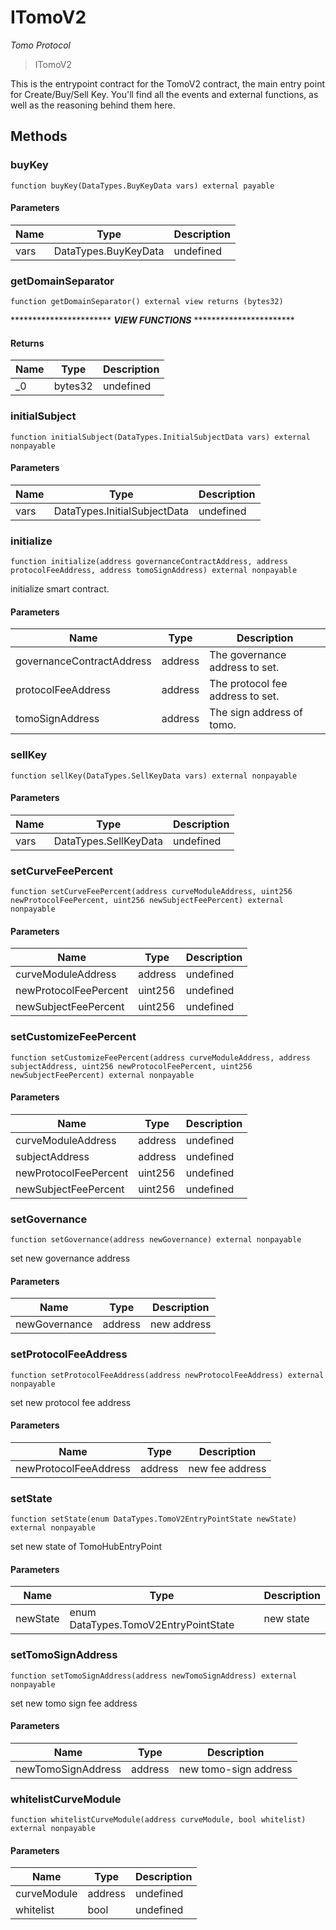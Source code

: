 # ITomoV2

*Tomo Protocol*

> ITomoV2

This is the entrypoint contract for the TomoV2 contract, the main entry point for Create/Buy/Sell Key. You&#39;ll find all the events and external functions, as well as the reasoning behind them here.



## Methods

### buyKey

```solidity
function buyKey(DataTypes.BuyKeyData vars) external payable
```





#### Parameters

| Name | Type | Description |
|---|---|---|
| vars | DataTypes.BuyKeyData | undefined |

### getDomainSeparator

```solidity
function getDomainSeparator() external view returns (bytes32)
```

*********************** *****VIEW FUNCTIONS***** ***********************




#### Returns

| Name | Type | Description |
|---|---|---|
| _0 | bytes32 | undefined |

### initialSubject

```solidity
function initialSubject(DataTypes.InitialSubjectData vars) external nonpayable
```





#### Parameters

| Name | Type | Description |
|---|---|---|
| vars | DataTypes.InitialSubjectData | undefined |

### initialize

```solidity
function initialize(address governanceContractAddress, address protocolFeeAddress, address tomoSignAddress) external nonpayable
```

initialize smart contract.



#### Parameters

| Name | Type | Description |
|---|---|---|
| governanceContractAddress | address | The governance address to set. |
| protocolFeeAddress | address | The protocol fee address to set. |
| tomoSignAddress | address | The sign address of tomo. |

### sellKey

```solidity
function sellKey(DataTypes.SellKeyData vars) external nonpayable
```





#### Parameters

| Name | Type | Description |
|---|---|---|
| vars | DataTypes.SellKeyData | undefined |

### setCurveFeePercent

```solidity
function setCurveFeePercent(address curveModuleAddress, uint256 newProtocolFeePercent, uint256 newSubjectFeePercent) external nonpayable
```





#### Parameters

| Name | Type | Description |
|---|---|---|
| curveModuleAddress | address | undefined |
| newProtocolFeePercent | uint256 | undefined |
| newSubjectFeePercent | uint256 | undefined |

### setCustomizeFeePercent

```solidity
function setCustomizeFeePercent(address curveModuleAddress, address subjectAddress, uint256 newProtocolFeePercent, uint256 newSubjectFeePercent) external nonpayable
```





#### Parameters

| Name | Type | Description |
|---|---|---|
| curveModuleAddress | address | undefined |
| subjectAddress | address | undefined |
| newProtocolFeePercent | uint256 | undefined |
| newSubjectFeePercent | uint256 | undefined |

### setGovernance

```solidity
function setGovernance(address newGovernance) external nonpayable
```

set new governance address



#### Parameters

| Name | Type | Description |
|---|---|---|
| newGovernance | address | new address |

### setProtocolFeeAddress

```solidity
function setProtocolFeeAddress(address newProtocolFeeAddress) external nonpayable
```

set new protocol fee address



#### Parameters

| Name | Type | Description |
|---|---|---|
| newProtocolFeeAddress | address | new fee address |

### setState

```solidity
function setState(enum DataTypes.TomoV2EntryPointState newState) external nonpayable
```

set new state of TomoHubEntryPoint



#### Parameters

| Name | Type | Description |
|---|---|---|
| newState | enum DataTypes.TomoV2EntryPointState | new state |

### setTomoSignAddress

```solidity
function setTomoSignAddress(address newTomoSignAddress) external nonpayable
```

set new tomo sign fee address



#### Parameters

| Name | Type | Description |
|---|---|---|
| newTomoSignAddress | address | new tomo-sign address |

### whitelistCurveModule

```solidity
function whitelistCurveModule(address curveModule, bool whitelist) external nonpayable
```





#### Parameters

| Name | Type | Description |
|---|---|---|
| curveModule | address | undefined |
| whitelist | bool | undefined |




